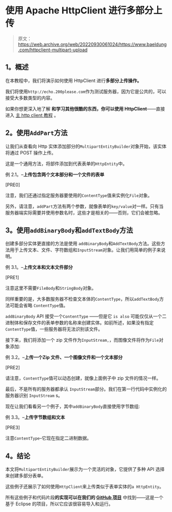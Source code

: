 # 使用 Apache HttpClient 进行多部分上传

> 原文：<https://web.archive.org/web/20220930061024/https://www.baeldung.com/httpclient-multipart-upload>

## **1。概述**

在本教程中，我们将演示如何使用 HttpClient 进行**多部分上传操作。**

我们将使用`http://echo.200please.com`作为测试服务器，因为它是公共的，可以接受大多数类型的内容。

如果你想更深入地了解 **和学习其他很酷的东西，你可以使用 HttpClient**——直接进入 [主 http client 教程](/web/20220831070027/https://www.baeldung.com/httpclient-guide "Cool basic and more advanced things you can do with the HttpClient 4") 。

## **2。使用`AddPart`方法**

让我们从查看向 Http 实体添加部分的`MultipartEntityBuilder`对象开始，该实体将通过 POST 操作上传。

这是一个通用方法，将部件添加到代表表单的`HttpEntity`中。

例 2.1。–**上传包含两个文本部分和一个文件的表单**

[PRE0]

注意，我们还通过指定服务器要使用的`ContentType`值来实例化`File`对象。

另外，请注意，`addPart`方法有两个参数，就像表单的`key/value`对一样。只有当服务器端实际需要并使用参数名时，这些才是相关的——否则，它们会被忽略。

## **3。使用`addBinaryBody`和`addTextBody`方法**

创建多部分实体更直接的方法是使用 `addBinaryBody`和`AddTextBody`方法。这些方法用于上传文本、文件、字符数组和`InputStream`对象。让我们用简单的例子来说明。

例 3.1。–**上传文本和文本文件部分**

[PRE1]

注意这里不需要`FileBody`和`StringBody`对象。

同样重要的是，大多数服务器不检查文本体的`ContentType`，所以`addTextBody`方法可能会省略 `ContentType`值。

`addBinaryBody` API 接受一个`ContentType` ——但是它 `is also` 可能仅仅从一个二进制体和保存文件的表单参数的名称来创建实体。如前所述，如果没有指定`ContentType`值，一些服务器将无法识别该文件。

接下来，我们将添加一个 zip 文件作为`InputStream,`，而图像文件将作为`File`对象添加:

例 3.2。–**上传一个Zip 文件、一个图像文件和一个文本部分**

[PRE2]

请注意，`ContentType`值可以动态创建，就像上面例子中 zip 文件的情况一样。

最后，不是所有的服务器都承认 `InputStream`部分。我们在第一行代码中实例化的服务器识别 `InputStream` s。

现在让我们看看另一个例子，其中`addBinaryBody`直接使用字节数组:

例 3.3。–**上传字节数组和文本**

[PRE3]

注意`ContentType`–它现在指定二进制数据。

## **4。结论**

本文将`MultipartEntityBuilder`展示为一个灵活的对象，它提供了多种 API 选择来创建多部分表单。

这些例子还展示了如何使用`HttpClient`来上传类似于表单实体的`a HttpEntity`。

所有这些例子和代码片段**的实现可以在我们的 [GitHub 项目](https://web.archive.org/web/20220831070027/https://github.com/eugenp/tutorials/tree/master/apache-httpclient "Github Project with live test showing multipart upload with the HttpClient")** 中找到——这是一个基于 Eclipse 的项目，所以它应该很容易导入和运行。